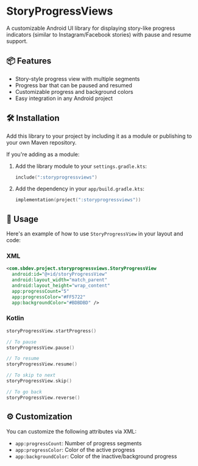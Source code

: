# StoryProgressViews

A customizable Android UI library for displaying story-like progress indicators (similar to Instagram/Facebook stories) with pause and resume support.

## 📦 Features

- Story-style progress view with multiple segments
- Progress bar that can be paused and resumed
- Customizable progress and background colors
- Easy integration in any Android project

## 🛠️ Installation

Add this library to your project by including it as a module or publishing to your own Maven repository.

If you're adding as a module:

1. Add the library module to your `settings.gradle.kts`:

   ```kotlin
   include(":storyprogressviews")
   ```
2. Add the dependency in your `app/build.gradle.kts`:

    ```kotlin
    implementation(project(":storyprogressviews"))
    ```

## 🧱 Usage
Here's an example of how to use `StoryProgressView` in your layout and code:

### XML
   ```xml
   <com.sbdev.project.storyprogressviews.StoryProgressView
     android:id="@+id/storyProgressView"
     android:layout_width="match_parent"
     android:layout_height="wrap_content"
     app:progressCount="5"
     app:progressColor="#FF5722"
     app:backgroundColor="#BDBDBD" />
   ```

### Kotlin
   ```kotlin
   storyProgressView.startProgress()

   // To pause
   storyProgressView.pause()

   // To resume
   storyProgressView.resume()

   // To skip to next
   storyProgressView.skip()

   // To go back
   storyProgressView.reverse()
   ```

## ⚙️ Customization
You can customize the following attributes via XML:
- `app:progressCount`: Number of progress segments
- `app:progressColor`: Color of the active progress
- `app:backgroundColor`: Color of the inactive/background progress

